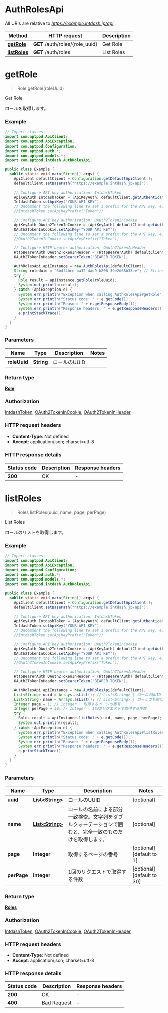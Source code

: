 # AuthRolesApi

All URIs are relative to *https://example.intdash.jp/api*

| Method | HTTP request | Description |
|------------- | ------------- | -------------|
| [**getRole**](AuthRolesApi.md#getRole) | **GET** /auth/roles/{role_uuid} | Get Role |
| [**listRoles**](AuthRolesApi.md#listRoles) | **GET** /auth/roles | List Roles |


<a id="getRole"></a>
# **getRole**
> Role getRole(roleUuid)

Get Role

ロールを取得します。

### Example
```java
// Import classes:
import com.aptpod.ApiClient;
import com.aptpod.ApiException;
import com.aptpod.Configuration;
import com.aptpod.auth.*;
import com.aptpod.models.*;
import com.aptpod.intdash.AuthRolesApi;

public class Example {
  public static void main(String[] args) {
    ApiClient defaultClient = Configuration.getDefaultApiClient();
    defaultClient.setBasePath("https://example.intdash.jp/api");
    
    // Configure API key authorization: IntdashToken
    ApiKeyAuth IntdashToken = (ApiKeyAuth) defaultClient.getAuthentication("IntdashToken");
    IntdashToken.setApiKey("YOUR API KEY");
    // Uncomment the following line to set a prefix for the API key, e.g. "Token" (defaults to null)
    //IntdashToken.setApiKeyPrefix("Token");

    // Configure API key authorization: OAuth2TokenInCookie
    ApiKeyAuth OAuth2TokenInCookie = (ApiKeyAuth) defaultClient.getAuthentication("OAuth2TokenInCookie");
    OAuth2TokenInCookie.setApiKey("YOUR API KEY");
    // Uncomment the following line to set a prefix for the API key, e.g. "Token" (defaults to null)
    //OAuth2TokenInCookie.setApiKeyPrefix("Token");

    // Configure HTTP bearer authorization: OAuth2TokenInHeader
    HttpBearerAuth OAuth2TokenInHeader = (HttpBearerAuth) defaultClient.getAuthentication("OAuth2TokenInHeader");
    OAuth2TokenInHeader.setBearerToken("BEARER TOKEN");

    AuthRolesApi apiInstance = new AuthRolesApi(defaultClient);
    String roleUuid = "6b4f4bce-ba32-4ad9-b808-39e2d68b33ee"; // String | ロールのUUID
    try {
      Role result = apiInstance.getRole(roleUuid);
      System.out.println(result);
    } catch (ApiException e) {
      System.err.println("Exception when calling AuthRolesApi#getRole");
      System.err.println("Status code: " + e.getCode());
      System.err.println("Reason: " + e.getResponseBody());
      System.err.println("Response headers: " + e.getResponseHeaders());
      e.printStackTrace();
    }
  }
}
```

### Parameters

| Name | Type | Description  | Notes |
|------------- | ------------- | ------------- | -------------|
| **roleUuid** | **String**| ロールのUUID | |

### Return type

[**Role**](Role.md)

### Authorization

[IntdashToken](../README.md#IntdashToken), [OAuth2TokenInCookie](../README.md#OAuth2TokenInCookie), [OAuth2TokenInHeader](../README.md#OAuth2TokenInHeader)

### HTTP request headers

 - **Content-Type**: Not defined
 - **Accept**: application/json; charset=utf-8

### HTTP response details
| Status code | Description | Response headers |
|-------------|-------------|------------------|
| **200** | OK |  -  |

<a id="listRoles"></a>
# **listRoles**
> Roles listRoles(uuid, name, page, perPage)

List Roles

ロールのリストを取得します。

### Example
```java
// Import classes:
import com.aptpod.ApiClient;
import com.aptpod.ApiException;
import com.aptpod.Configuration;
import com.aptpod.auth.*;
import com.aptpod.models.*;
import com.aptpod.intdash.AuthRolesApi;

public class Example {
  public static void main(String[] args) {
    ApiClient defaultClient = Configuration.getDefaultApiClient();
    defaultClient.setBasePath("https://example.intdash.jp/api");
    
    // Configure API key authorization: IntdashToken
    ApiKeyAuth IntdashToken = (ApiKeyAuth) defaultClient.getAuthentication("IntdashToken");
    IntdashToken.setApiKey("YOUR API KEY");
    // Uncomment the following line to set a prefix for the API key, e.g. "Token" (defaults to null)
    //IntdashToken.setApiKeyPrefix("Token");

    // Configure API key authorization: OAuth2TokenInCookie
    ApiKeyAuth OAuth2TokenInCookie = (ApiKeyAuth) defaultClient.getAuthentication("OAuth2TokenInCookie");
    OAuth2TokenInCookie.setApiKey("YOUR API KEY");
    // Uncomment the following line to set a prefix for the API key, e.g. "Token" (defaults to null)
    //OAuth2TokenInCookie.setApiKeyPrefix("Token");

    // Configure HTTP bearer authorization: OAuth2TokenInHeader
    HttpBearerAuth OAuth2TokenInHeader = (HttpBearerAuth) defaultClient.getAuthentication("OAuth2TokenInHeader");
    OAuth2TokenInHeader.setBearerToken("BEARER TOKEN");

    AuthRolesApi apiInstance = new AuthRolesApi(defaultClient);
    List<String> uuid = Arrays.asList(); // List<String> | ロールのUUID
    List<String> name = Arrays.asList(); // List<String> | ロールの名前による部分一致検索。文字列をダブルクォーテーションで囲むと、完全一致のものだけを取得します。
    Integer page = 1; // Integer | 取得するページの番号
    Integer perPage = 30; // Integer | 1回のリクエストで取得する件数
    try {
      Roles result = apiInstance.listRoles(uuid, name, page, perPage);
      System.out.println(result);
    } catch (ApiException e) {
      System.err.println("Exception when calling AuthRolesApi#listRoles");
      System.err.println("Status code: " + e.getCode());
      System.err.println("Reason: " + e.getResponseBody());
      System.err.println("Response headers: " + e.getResponseHeaders());
      e.printStackTrace();
    }
  }
}
```

### Parameters

| Name | Type | Description  | Notes |
|------------- | ------------- | ------------- | -------------|
| **uuid** | [**List&lt;String&gt;**](String.md)| ロールのUUID | [optional] |
| **name** | [**List&lt;String&gt;**](String.md)| ロールの名前による部分一致検索。文字列をダブルクォーテーションで囲むと、完全一致のものだけを取得します。 | [optional] |
| **page** | **Integer**| 取得するページの番号 | [optional] [default to 1] |
| **perPage** | **Integer**| 1回のリクエストで取得する件数 | [optional] [default to 30] |

### Return type

[**Roles**](Roles.md)

### Authorization

[IntdashToken](../README.md#IntdashToken), [OAuth2TokenInCookie](../README.md#OAuth2TokenInCookie), [OAuth2TokenInHeader](../README.md#OAuth2TokenInHeader)

### HTTP request headers

 - **Content-Type**: Not defined
 - **Accept**: application/json; charset=utf-8

### HTTP response details
| Status code | Description | Response headers |
|-------------|-------------|------------------|
| **200** | OK |  -  |
| **400** | Bad Request |  -  |

